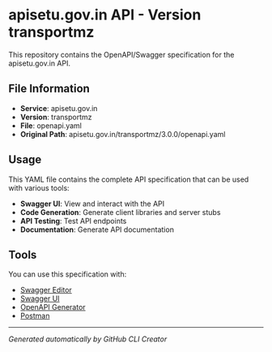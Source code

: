 # apisetu.gov.in API - Version transportmz

This repository contains the OpenAPI/Swagger specification for the apisetu.gov.in API.

## File Information

- **Service**: apisetu.gov.in
- **Version**: transportmz
- **File**: openapi.yaml
- **Original Path**: apisetu.gov.in/transportmz/3.0.0/openapi.yaml

## Usage

This YAML file contains the complete API specification that can be used with various tools:

- **Swagger UI**: View and interact with the API
- **Code Generation**: Generate client libraries and server stubs
- **API Testing**: Test API endpoints
- **Documentation**: Generate API documentation

## Tools

You can use this specification with:

- [Swagger Editor](https://editor.swagger.io/)
- [Swagger UI](https://swagger.io/tools/swagger-ui/)
- [OpenAPI Generator](https://openapi-generator.tech/)
- [Postman](https://www.postman.com/)

---

*Generated automatically by GitHub CLI Creator*
